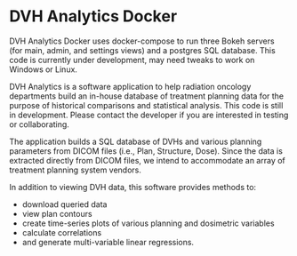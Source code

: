 # DVH Analytics Docker
DVH Analytics Docker uses docker-compose to run three Bokeh servers (for main, admin, and settings views) and a 
postgres SQL database. This code is currently under development, may need tweaks to work on Windows or Linux.

DVH Analytics is a software application to help radiation oncology departments build an in-house database of treatment planning data 
for the purpose of historical comparisons and statistical analysis. This code is still in development.  Please contact the developer if  you are interested in testing or collaborating.

The application builds a SQL database of DVHs and various planning parameters from DICOM files 
(i.e., Plan, Structure, Dose). Since the data is extracted directly from DICOM files, we intend
to accommodate an array of treatment planning system vendors.

In addition to viewing DVH data, this software provides methods to:

- download queried data
- view plan contours
- create time-series plots of various planning and dosimetric variables
- calculate correlations
- and generate multi-variable linear regressions.

